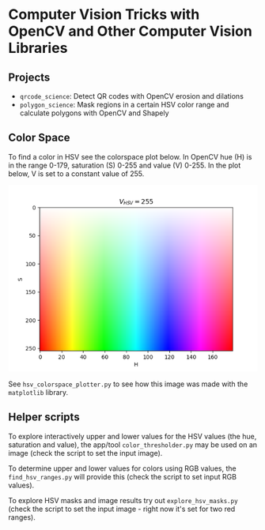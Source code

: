 # Computer Vision Tricks with OpenCV and Other Computer Vision Libraries

## Projects

- `qrcode_science`:  Detect QR codes with OpenCV erosion and dilations
- `polygon_science`:  Mask regions in a certain HSV color range and calculate polygons with OpenCV and Shapely

## Color Space

To find a color in HSV see the colorspace plot below.  In OpenCV hue (H) is in the range 0-179, saturation (S) 0-255 and value (V) 0-255.  In the plot below, V is set to a constant value of 255.

![HSV color space chart](assets/hsv_chart_constant_v.png)

See `hsv_colorspace_plotter.py` to see how this image was made with the `matplotlib` library.

## Helper scripts

To explore interactively upper and lower values for the HSV values (the hue, saturation and value), the app/tool `color_thresholder.py` may be used on an image (check the script to set the input image).

To determine upper and lower values for colors using RGB values, the `find_hsv_ranges.py` will provide this (check the script to set input RGB values).

To explore HSV masks and image results try out `explore_hsv_masks.py` (check the script to set the input image - right now it's set for two red ranges).
